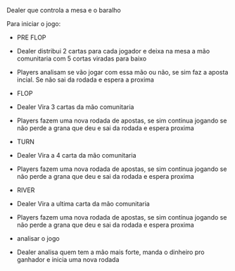 Dealer que controla a mesa e o baralho

Para iniciar o jogo:

- PRE FLOP
- Dealer distribui 2 cartas para cada jogador e deixa na mesa a mão comunitaria com 5 cortas viradas para baixo
- Players analisam se vão jogar com essa mão ou não, se sim faz a aposta incial. Se não sai da rodada e espera a proxima

- FLOP
- Dealer Vira 3 cartas da mão comunitaria
- Players fazem uma nova rodada de apostas, se sim continua jogando se não perde a grana que deu e sai da rodada e espera proxima

- TURN
- Dealer Vira a 4 carta da mão comunitaria
- Players fazem uma nova rodada de apostas, se sim continua jogando se não perde a grana que deu e sai da rodada e espera proxima

- RIVER
- Dealer Vira a ultima carta da mão comunitaria
- Players fazem uma nova rodada de apostas, se sim continua jogando se não perde a grana que deu e sai da rodada e espera proxima

- analisar o jogo
- Dealer analisa quem tem a mão mais forte, manda o dinheiro pro ganhador e inicia uma nova rodada
